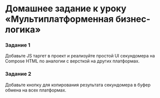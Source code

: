 # Домашнее задание к уроку «Мультиплатформенная бизнес-логика»

### Задание 1
Добавьте JS таргет в проект и реализуйте простой UI секундомера на Compose HTML по аналогии с версткой на других платформах.

### Задание 2
Добавьте кнопку для копирования результата секундомера в буфер обмена на всех платформах.
